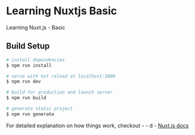 # Learning Nuxtjs Basic
Learning Nuxt.js - Basic

## Build Setup

``` bash
# install dependencies
$ npm run install

# serve with hot reload at localhost:3000
$ npm run dev

# build for production and launch server
$ npm run build

# generate static project
$ npm run generate
```

For detailed explanation on how things work, checkout - - d - [Nuxt.js docs](https://nuxtjs.org)